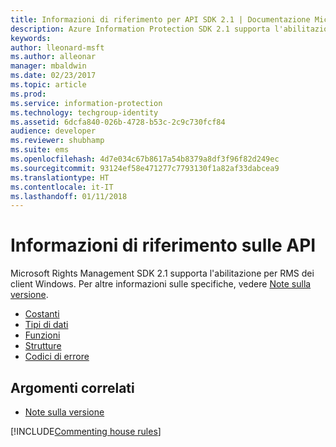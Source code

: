 ```yaml
---
title: Informazioni di riferimento per API SDK 2.1 | Documentazione Microsoft
description: Azure Information Protection SDK 2.1 supporta l'abilitazione per RMS dei client Windows.
keywords: 
author: lleonard-msft
ms.author: alleonar
manager: mbaldwin
ms.date: 02/23/2017
ms.topic: article
ms.prod: 
ms.service: information-protection
ms.technology: techgroup-identity
ms.assetid: 6dcfa840-026b-4728-b53c-2c9c730fcf84
audience: developer
ms.reviewer: shubhamp
ms.suite: ems
ms.openlocfilehash: 4d7e034c67b8617a54b8379a8df3f96f82d249ec
ms.sourcegitcommit: 93124ef58e471277c7793130f1a82af33dabcea9
ms.translationtype: HT
ms.contentlocale: it-IT
ms.lasthandoff: 01/11/2018
---
```

# <a name="api-reference"></a>Informazioni di riferimento sulle API

Microsoft Rights Management SDK 2.1 supporta l'abilitazione per RMS dei client Windows. Per altre informazioni sulle specifiche, vedere [Note sulla versione](release-notes-rtm.md).
- [Costanti](https://msdn.microsoft.com/library/hh535291.aspx)
- [Tipi di dati](https://msdn.microsoft.com/library/hh535288.aspx)
- [Funzioni](https://msdn.microsoft.com/library/hh535289.aspx)
- [Strutture](https://msdn.microsoft.com/library/hh535294.aspx)
- [Codici di errore](https://msdn.microsoft.com/library/hh535248.aspx)



## <a name="related-topics"></a>Argomenti correlati

* [Note sulla versione](release-notes-rtm.md)

[!INCLUDE[Commenting house rules](../includes/houserules.md)]